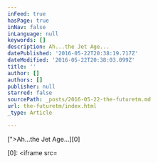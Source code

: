 ```yaml
---
inFeed: true
hasPage: true
inNav: false
inLanguage: null
keywords: []
description: Ah...the Jet Age...
datePublished: '2016-05-22T20:38:19.717Z'
dateModified: '2016-05-22T20:38:03.099Z'
title: ''
author: []
authors: []
publisher: null
starred: false
sourcePath: _posts/2016-05-22-the-futuretm.md
url: the-futuretm/index.html
_type: Article

---
```

["\>Ah...the Jet Age...][0]

[0]: <iframe src=